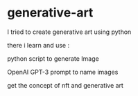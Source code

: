 # generative-art
I tried to create generative art using python 

there i learn and use : 


python script to generate Image

OpenAI GPT-3 prompt to name images

get the concept of nft and generative art 
